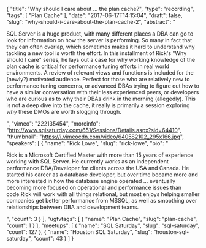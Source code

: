 {
  "title": "Why should I care about ... the plan cache?",
  "type": "recording",
  "tags": [
    "Plan Cache"
  ],
  "date": "2017-06-17T14:15:04",
  "draft": false,
  "slug": "why-should-i-care-about-the-plan-cache-2",
  "abstract": "<p>SQL Server is a huge product, with many different places a DBA can go to look for information on how the server is performing. So many in fact that they can often overlap, which sometimes makes it hard to understand why tackling a new tool is worth the effort. In this installment of Rick's \"Why should I care\" series, he lays out a case for why working knowledge of the plan cache is critical for performance tuning efforts in real world environments. A review of relevant views and functions is included for the (newly?) motivated audience. Perfect for those who are relatively new to performance tuning concerns, or advanced DBAs trying to figure out how to have a similar conversation with their less experienced peers, or developers who are curious as to why their DBAs drink in the morning (allegedly). This is not a deep dive into the cache, it really is primarily a session exploring _why_ these DMOs are worth slogging through.</p>",
  "vimeo": "222135454",
  "moreinfo": "http://www.sqlsaturday.com/651/Sessions/Details.aspx?sid=64410",
  "thumbnail": "https://i.vimeocdn.com/video/640582102_295x166.jpg",
  "speakers": [
    {
      "name": "Rick Lowe",
      "slug": "rick-lowe",
      "bio": "<p>Rick is a Microsoft Certified Master with more than 15 years of experience working with SQL Server. He currently works as an independent performance DBA/Developer for clients across the USA and Canada. He started his career as a database developer, but over time became more and more interested in how the database engine operated ... eventually becoming more focused on operational and performance issues than code.Rick will work with all things relational, but most enjoys helping smaller companies get better performance from MSSQL, as well as smoothing over relationships between DBA and development teams.</p>",
      "count": 3
    }
  ],
  "ugtvtags": [
    {
      "name": "Plan Cache",
      "slug": "plan-cache",
      "count": 1
    }
  ],
  "meetups": [
    {
      "name": "SQL Saturday",
      "slug": "sql-saturday",
      "count": 127
    },
    {
      "name": "Houston SQL Saturday",
      "slug": "houston-sql-saturday",
      "count": 43
    }
  ]
}